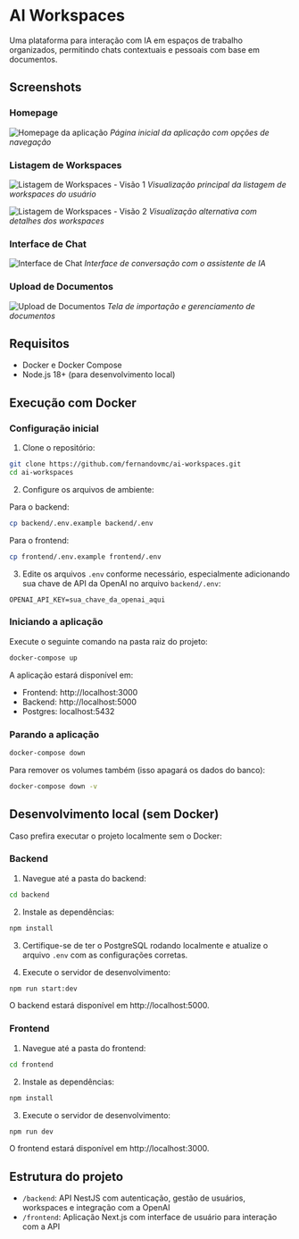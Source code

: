 # AI Workspaces

Uma plataforma para interação com IA em espaços de trabalho organizados, permitindo chats contextuais e pessoais com base em documentos.

## Screenshots

### Homepage
![Homepage da aplicação](/caminho/para/screenshot-homepage.png)
*Página inicial da aplicação com opções de navegação*

### Listagem de Workspaces
![Listagem de Workspaces - Visão 1](/caminho/para/screenshot-workspaces-1.png)
*Visualização principal da listagem de workspaces do usuário*

![Listagem de Workspaces - Visão 2](/caminho/para/screenshot-workspaces-2.png)
*Visualização alternativa com detalhes dos workspaces*

### Interface de Chat
![Interface de Chat](/caminho/para/screenshot-chatbot.png)
*Interface de conversação com o assistente de IA*

### Upload de Documentos
![Upload de Documentos](/caminho/para/screenshot-documentos.png)
*Tela de importação e gerenciamento de documentos*

## Requisitos

- Docker e Docker Compose
- Node.js 18+ (para desenvolvimento local)

## Execução com Docker

### Configuração inicial

1. Clone o repositório:
```bash
git clone https://github.com/fernandovmc/ai-workspaces.git
cd ai-workspaces
```

2. Configure os arquivos de ambiente:

Para o backend:
```bash
cp backend/.env.example backend/.env
```

Para o frontend:
```bash
cp frontend/.env.example frontend/.env
```

3. Edite os arquivos `.env` conforme necessário, especialmente adicionando sua chave de API da OpenAI no arquivo `backend/.env`:
```
OPENAI_API_KEY=sua_chave_da_openai_aqui
```

### Iniciando a aplicação

Execute o seguinte comando na pasta raiz do projeto:

```bash
docker-compose up
```

A aplicação estará disponível em:
- Frontend: http://localhost:3000
- Backend: http://localhost:5000
- Postgres: localhost:5432

### Parando a aplicação

```bash
docker-compose down
```

Para remover os volumes também (isso apagará os dados do banco):
```bash
docker-compose down -v
```

## Desenvolvimento local (sem Docker)

Caso prefira executar o projeto localmente sem o Docker:

### Backend

1. Navegue até a pasta do backend:
```bash
cd backend
```

2. Instale as dependências:
```bash
npm install
```

3. Certifique-se de ter o PostgreSQL rodando localmente e atualize o arquivo `.env` com as configurações corretas.

4. Execute o servidor de desenvolvimento:
```bash
npm run start:dev
```

O backend estará disponível em http://localhost:5000.

### Frontend

1. Navegue até a pasta do frontend:
```bash
cd frontend
```

2. Instale as dependências:
```bash
npm install
```

3. Execute o servidor de desenvolvimento:
```bash
npm run dev
```

O frontend estará disponível em http://localhost:3000.

## Estrutura do projeto

- `/backend`: API NestJS com autenticação, gestão de usuários, workspaces e integração com a OpenAI
- `/frontend`: Aplicação Next.js com interface de usuário para interação com a API
